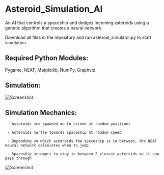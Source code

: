 # Asteroid_Simulation_AI
An AI that controls a spaceship and dodges incoming asteroids using a genetic algorithm that creates a neural network.

Download all files in the repository and run asteroid_simulator.py to start simulation.

## Required Python Modules:
Pygame, NEAT, Matplotlib, NumPy, Graphviz

## Simulation:

![Screenshot](image1.png)

## Simulation Mechanics:
     - Asteroids are spawned on to screen at random positions
  
     - Asteroids hurtle towards spaceship at random speed
  
     - Depending on which asteroids the spaceship is in between, the NEAT neural network calculates when to jump
     
     - Spaceship attempts to stay in between 2 closest asteroids so it can pass through

![Screenshot](image2.png)
